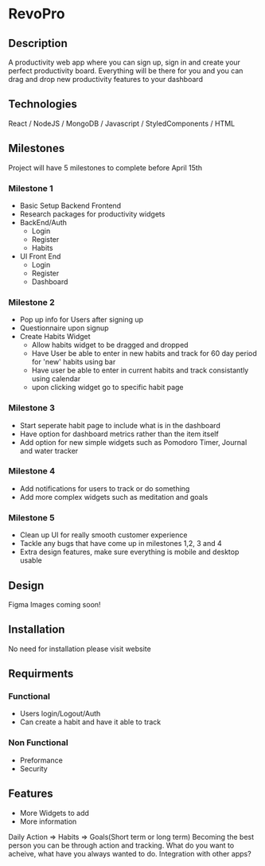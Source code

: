 # RevoPro

## Description
A productivity web app where you can sign up, sign in and create your perfect productivity board. Everything will be there for you and you can drag and drop new productivity features to your dashboard
## Technologies
React / NodeJS / MongoDB / Javascript / StyledComponents / HTML 

## Milestones
Project will have 5 milestones to complete before April 15th

### Milestone 1 
* Basic Setup Backend Frontend
* Research packages for productivity widgets
* BackEnd/Auth
    * Login
    * Register
    * Habits
* UI Front End
    * Login
    * Register
    * Dashboard

### Milestone 2 
* Pop up info for Users after signing up
* Questionnaire upon signup
* Create Habits Widget
    * Allow habits widget to be dragged and dropped
    * Have User be able to enter in new habits and track for 60 day period for 'new' habits using bar
    * Have user be able to enter in current habits and track consistantly using calendar
    * upon clicking widget go to specific habit page
 
### Milestone 3
* Start seperate habit page to include what is in the dashboard
* Have option for dashboard metrics rather than the item itself
* Add option for new simple widgets such as Pomodoro Timer, Journal and water tracker

### Milestone 4 
* Add notifications for users to track or do something
* Add more complex widgets such as meditation and goals 

### Milestone 5 
* Clean up UI for really smooth customer experience
* Tackle any bugs that have come up in milestones 1,2, 3 and 4
* Extra design features, make sure everything is mobile and desktop usable

## Design
Figma Images coming soon!

## Installation
No need for installation please visit website

## Requirments

### Functional
* Users login/Logout/Auth
* Can create a habit and have it able to track

### Non Functional
* Preformance
* Security

## Features
* More Widgets to add
* More information

Daily Action => Habits => Goals(Short term or long term)
Becoming the best person you can be through action and tracking. 
What do you want to acheive, what have you always wanted to do. 
Integration with other apps?
